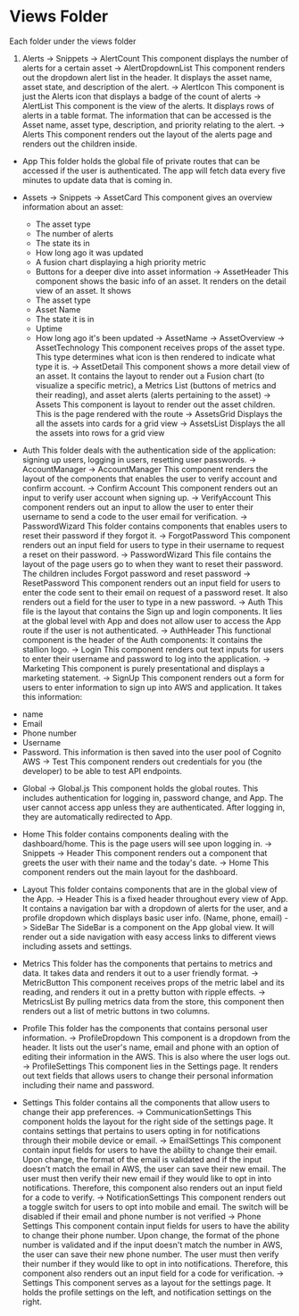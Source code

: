 # Views Folder
Each folder under the views folder
1. Alerts
 -> Snippets
    -> AlertCount
    This component displays the number of alerts for a certain asset
    -> AlertDropdownList
     This component renders out the dropdown alert list in the header. It displays the asset name, asset state, and description of the alert.
    -> AlertIcon
    This component is just the Alerts icon that displays a badge of the count of alerts
 -> AlertList
 This component is the view of the alerts. It displays rows of alerts in a table format. The information that can be accessed is the Asset name, asset type, description, and priority relating to the alert.
 -> Alerts
 This component renders out the layout of the alerts page and renders out the children inside.

 + App
 This folder holds the global file of private routes that can be accessed if the user is authenticated. The app will fetch data every five minutes to update data that is coming in.

 + Assets
 -> Snippets
    -> AssetCard
    This component gives an overview information about an asset:
    * The asset type
    * The number of alerts
    * The state its in
    * How long ago it was updated
    * A fusion chart displaying a high priority metric
    * Buttons for a deeper dive into asset information
    -> AssetHeader
    This component shows the basic info of an asset. It renders on the detail view of an asset. It shows
    * The asset type
    * Asset Name
    * The state it is in
    * Uptime
    * How long ago it's been updated
    -> AssetName
    -> AssetOverview
    -> AssetTechnology
    This component receives props of the asset type. This type determines what icon is then rendered to indicate what type it is.
 -> AssetDetail
 This component shows a more detail view of an asset. It contains the layout to render out a Fusion chart (to visualize a specific metric), a Metrics List (buttons of metrics and their reading), and asset alerts (alerts pertaining to the asset)
 -> Assets
 This component is layout to render out the asset children. This is the page rendered with the route
 -> AssetsGrid
 Displays the all the assets into cards for a grid view
 -> AssetsList
 Displays the all the assets into rows for a grid view

 + Auth
 This folder deals with the authentication side of the application: signing up users, logging in users, resetting user passwords.
 -> AccountManager
    -> AccountManager
    This component renders the layout of the components that enables the user to verify account and confirm account.
    -> Confirm Account
    This component renders out an input to verify user account when signing up.
    -> VerifyAccount
    This component renders out an input to allow the user to enter their username to send a code to the user email for verification.
 -> PasswordWizard
 This folder contains components that enables users to reset their password if they forgot it.
    -> ForgotPassword
    This component renders out an input field for users to type in their username to request a reset on their password.
    -> PasswordWizard
    This file contains the layout of the page users go to when they want to reset their password. The children includes Forgot password and reset password
    -> ResetPassword
    This component renders out an input field for users to enter the code sent to their email on request of a password reset. It also renders out a field for the user to type in a new password.
 -> Auth
 This file is the layout that contains the Sign up and login components. It lies at the global level with App and does not allow user to access the App route if the user is not authenticated.
 -> AuthHeader
 This functional component is the header of the Auth components: It contains the stallion logo.
 -> Login
 This component renders out text inputs for users to enter their username and password to log into the application.
 -> Marketing
 This component is purely presentational and displays a marketing statement.
 -> SignUp
 This component renders out a form for users to enter information to sign up into AWS and application. It takes this information:
 * name
 * Email
 * Phone number
 * Username
 * Password.
 This information is then saved into the user pool of Cognito AWS
 -> Test
 This component renders out credentials for you (the developer) to be able to test API endpoints.

 + Global
 -> Global.js
 This component holds the global routes. This includes authentication for logging in, password change, and App. The user cannot access app unless they are authenticated. After logging in, they are automatically redirected to App.

 + Home
 This folder contains components dealing with the dashboard/home. This is the page users will see upon logging in.
 -> Snippets
    -> Header
    This component renders out a component that greets the user with their name and the today's date.
 -> Home
 This component renders out the main layout for the dashboard.

 + Layout
 This folder contains components that are in the global view of the App.
 -> Header
 This is a fixed header throughout every view of App. It contains a navigation bar with a dropdown of alerts for the user, and a profile dropdown which displays basic user info. (Name, phone, email)
 -> SideBar
 The SideBar is a component on the App global view. It will render out a side navigation with easy access links to different views including assets and settings.

 + Metrics
 This folder has the components that pertains to metrics and data. It takes data and renders it out to a user friendly format.
 -> MetricButton
 This component receives props of the metric label and its reading, and renders it out in a pretty button with ripple effects.
 -> MetricsList
 By pulling metrics data from the store, this component then renders out a list of metric buttons in two columns.

+ Profile
This folder has the components that contains personal user information.
-> ProfileDropdown
This component is a dropdown from the header. It lists out the user's name, email and phone with an option of editing their information in the AWS. This is also where the user logs out.
-> ProfileSettings
This component lies in the Settings page. It renders out text fields that allows users to change their personal information including their name and password.  

+ Settings
This folder contains all the components that allow users to change their app preferences.
-> CommunicationSettings
This component holds the layout for the right side of the settings page. It contains settings that pertains to users opting in for notifications through their mobile device or email.
-> EmailSettings
This component contain input fields for users to have the ability to change their email. Upon change, the format of the email is validated and if the input doesn't match the email in AWS, the user can save their new email. The user must then verify their new email if they would like to opt in into notifications. Therefore, this component also renders out an input field for a code to verify.
-> NotificationSettings
This component renders out a toggle switch for users to opt into mobile and email. The switch will be disabled if their email and phone number is not verified
-> Phone Settings
This component contain input fields for users to have the ability to change their phone number. Upon change, the format of the phone number is validated and if the input doesn't match the number in AWS, the user can save their new phone number. The user must then verify their number if they would like to opt in into notifications. Therefore, this component also renders out an input field for a code for verification.
-> Settings
This component serves as a layout for the settings page. It holds the profile settings on the left, and notification settings on the right.
